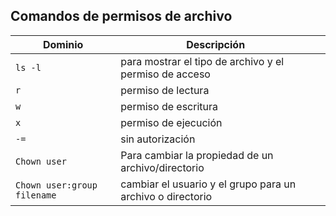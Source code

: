 ## Comandos de permisos de archivo

|Dominio|Descripción||
|---|---|---|
|`ls -l`|para mostrar el tipo de archivo y el permiso de acceso|
|`r`|permiso de lectura|
|`w`|permiso de escritura|
|`x`|permiso de ejecución|
|`-=`|sin autorización|
|`Chown user`|Para cambiar la propiedad de un archivo/directorio|
|`Chown user:group filename`|cambiar el usuario y el grupo para un archivo o directorio|
